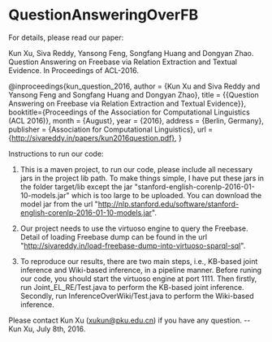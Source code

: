 # QuestionAnsweringOverFB

For details, please read our paper:

Kun Xu, Siva Reddy, Yansong Feng, Songfang Huang and Dongyan Zhao.
Question Answering on Freebase via Relation Extraction and Textual Evidence.
In Proceedings of ACL-2016.

@inproceedings{kun_question_2016,
  author    = {Kun Xu and
               Siva Reddy and
               Yansong Feng and
               Songfang Huang and
               Dongyan Zhao},
  title = {{Question Answering on Freebase via Relation Extraction and Textual Evidence}},
  booktitle={Proceedings of the Association for Computational Linguistics (ACL 2016)},
  month     = {August},
  year      = {2016},
  address   = {Berlin, Germany},
  publisher = {Association for Computational Linguistics},
  url = {http://sivareddy.in/papers/kun2016question.pdf},
}

Instructions to run our code:

1. This is a maven project, to run our code, please include all necessary jars in the project lib path.
   To make things simple, I have put these jars in the folder target/lib except the jar "stanford-english-corenlp-2016-01-10-models.jar" which is too large
   to be uploaded. You can download the model jar from the url "http://nlp.stanford.edu/software/stanford-english-corenlp-2016-01-10-models.jar".

2. Our project needs to use the virtuoso engine to query the Freebase. Detail of loading Freebase dump
   can be found in the url "http://sivareddy.in/load-freebase-dump-into-virtuoso-sparql-sql".
   
3. To reproduce our results, there are two main steps, i.e., KB-based joint inference and Wiki-based inference, in a pipeline manner.
   Before runing our code, you should start the virtuoso engine at port 1111.
   Then firstly, run Joint_EL_RE/Test.java to perform the KB-based joint inference.
   Secondly, run InferenceOverWiki/Test.java to perform the Wiki-based inference.

Please contact Kun Xu (xukun@pku.edu.cn) if you have any question.
-- Kun Xu, July 8th, 2016.
